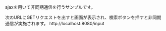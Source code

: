 ajaxを用いて非同期通信を行うサンプルです。

次のURLにGETリクエストを出すと画面が表示され、検索ボタンを押すと非同期通信が実施されます。
http://localhost:8080/input
